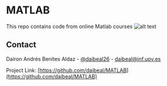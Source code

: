 # MATLAB
This repo contains code from online Matlab courses
![alt text](https://upload.wikimedia.org/wikipedia/commons/2/21/Matlab_Logo.png)
<!-- CONTACT -->
## Contact

Dairon Andrés Benites Aldaz - [@daibeal26](https://twitter.com/daibeal) - daibeal@inf.upv.es

Project Link: [https://github.com/daibeal/MATLAB](https://github.com/daibeal/MATLAB)
